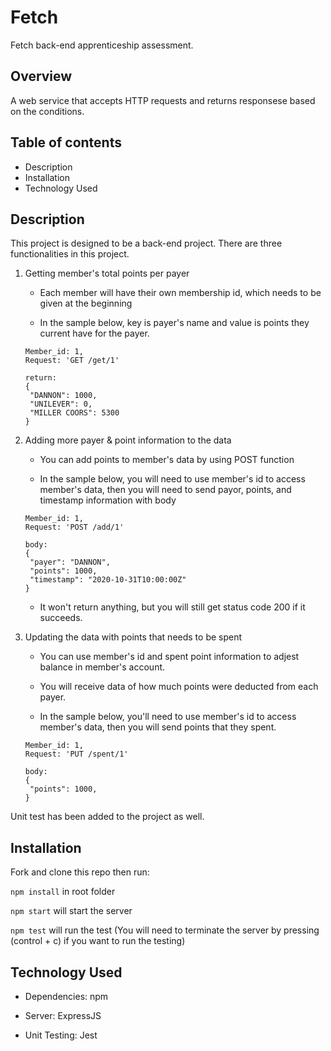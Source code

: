# Fetch
Fetch back-end apprenticeship assessment.

## Overview
A web service that accepts HTTP requests and returns responsese based on the conditions.

## Table of contents
- Description
- Installation
- Technology Used

## Description
This project is designed to be a back-end project. There are three functionalities in this project.

  1. Getting member's total points per payer

     - Each member will have their own membership id, which needs to be given at the beginning

     - In the sample below, key is payer's name and value is points they current have for the payer.

     ```
     Member_id: 1,
     Request: 'GET /get/1'
     
     return:
     {
      "DANNON": 1000,
      "UNILEVER": 0,
      "MILLER COORS": 5300
     }
     ```
     
  2. Adding more payer & point information to the data


     - You can add points to member's data by using POST function

     - In the sample below, you will need to use member's id to access member's data, then you will need to send payor, points, and timestamp information with body

     ```
     Member_id: 1,
     Request: 'POST /add/1'
     
     body:
     {
      "payer": "DANNON",
      "points": 1000,
      "timestamp": "2020-10-31T10:00:00Z"
     }
     ```
     - It won't return anything, but you will still get status code 200 if it succeeds.
     
  3. Updating the data with points that needs to be spent

     - You can use member's id and spent point information to adjest balance in member's account.

     - You will receive data of how much points were deducted from each payer.

     - In the sample below, you'll need to use member's id to access member's data, then you will send points that they spent.

     ```
     Member_id: 1,
     Request: 'PUT /spent/1'
     
     body:
     {
      "points": 1000,
     }
     ```
     
Unit test has been added to the project as well.

## Installation
Fork and clone this repo then run:

`npm install` in root folder

`npm start` will start the server

`npm test` will run the test (You will need to terminate the server by pressing (control + c) if you want to run the testing)
  
## Technology Used
- Dependencies: npm

- Server: ExpressJS

- Unit Testing: Jest
